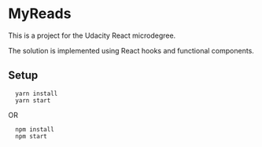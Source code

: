 # MyReads

This is a project for the Udacity React microdegree.

The solution is implemented using React hooks and functional components.

## Setup

```
  yarn install
  yarn start
```

OR

```
  npm install
  npm start
```
